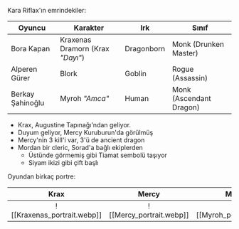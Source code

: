 Kara Riflax'ın emrindekiler:  
  
| Oyuncu           | Karakter                         | Irk        | Sınıf                   |  
| ---------------- | -------------------------------- | ---------- | ----------------------- |  
| Bora Kapan       | Kraxenas Dramorn (Krax *"Dayı"*) | Dragonborn | Monk (Drunken Master)   |  
| Alperen Gürer    | Blork                            | Goblin     | Rogue (Assassin)        |  
| Berkay Şahinoğlu | Myroh *"Amca"*                   | Human      | Monk (Ascendant Dragon) |  
  
- Krax, Augustine Tapınağı'ndan geliyor.  
- Duyum geliyor, Mercy Kuruburun'da görülmüş  
- Mercy'nin 3 kill'i var, 3'ü de ancient dragon  
- Mordan bir cleric, Sorad'a bağlı ekiplerden  
	- Üstünde görmemiş gibi Tiamat sembolü taşıyor  
	- Siyam ikizi gibi çift başlı  
  
Oyundan birkaç portre:  
  
|            Krax            |          Mercy          |          Myroh          |  
| :------------------------: | :---------------------: | :---------------------: |  
| ![[Kraxenas_portrait.webp]] | ![[Mercy_portrait.webp]] | ![[Myroh_portrait.webp]] |  
